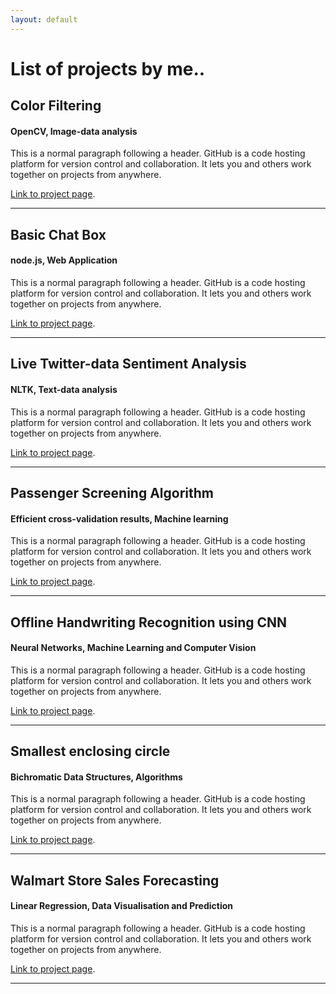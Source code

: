 ```yaml
---
layout: default
---
```


# List of projects by me..

## Color Filtering
#### OpenCV, Image-data analysis

This is a normal paragraph following a header. GitHub is a code hosting platform for version control and collaboration. It lets you and others work together on projects from anywhere.

[Link to project page](https://tejasreddy9.github.io/color-filtering).

* * *

## Basic Chat Box
#### node.js, Web Application

This is a normal paragraph following a header. GitHub is a code hosting platform for version control and collaboration. It lets you and others work together on projects from anywhere.

[Link to project page](https://tejasreddy9.github.io/basic-chat-box).

* * *

## Live Twitter-data Sentiment Analysis
#### NLTK, Text-data analysis

This is a normal paragraph following a header. GitHub is a code hosting platform for version control and collaboration. It lets you and others work together on projects from anywhere.

[Link to project page](https://tejasreddy9.github.io/tsa_finalyr).

* * *

## Passenger Screening Algorithm
#### Efficient cross-validation results, Machine learning

This is a normal paragraph following a header. GitHub is a code hosting platform for version control and collaboration. It lets you and others work together on projects from anywhere.

[Link to project page](https://tejasreddy9.github.io/psa_homeland).

* * *

## Offline Handwriting Recognition using CNN
#### Neural Networks, Machine Learning and Computer Vision

This is a normal paragraph following a header. GitHub is a code hosting platform for version control and collaboration. It lets you and others work together on projects from anywhere.

[Link to project page](https://tejasreddy9.github.io/handwriting_cnn).

* * *

## Smallest enclosing circle
#### Bichromatic Data Structures, Algorithms

This is a normal paragraph following a header. GitHub is a code hosting platform for version control and collaboration. It lets you and others work together on projects from anywhere.

[Link to project page](https://tejasreddy9.github.io/sec_bichromaticds).

* * *

## Walmart Store Sales Forecasting
#### Linear Regression, Data Visualisation and Prediction

This is a normal paragraph following a header. GitHub is a code hosting platform for version control and collaboration. It lets you and others work together on projects from anywhere.

[Link to project page](wssforecast.md).

* * *
